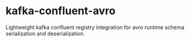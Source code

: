 # kafka-confluent-avro

Lightweight kafka confluent registry integration for avro runtime schema serialization and deserialization.
